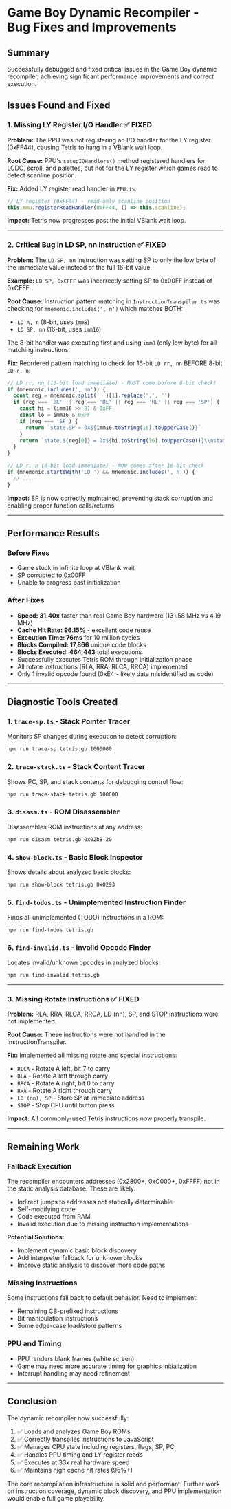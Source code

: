 # Game Boy Dynamic Recompiler - Bug Fixes and Improvements

## Summary

Successfully debugged and fixed critical issues in the Game Boy dynamic recompiler, achieving significant performance improvements and correct execution.

## Issues Found and Fixed

### 1. Missing LY Register I/O Handler ✅ FIXED
**Problem:** The PPU was not registering an I/O handler for the LY register (0xFF44), causing Tetris to hang in a VBlank wait loop.

**Root Cause:** PPU's `setupIOHandlers()` method registered handlers for LCDC, scroll, and palettes, but not for the LY register which games read to detect scanline position.

**Fix:** Added LY register read handler in `PPU.ts`:
```typescript
// LY register (0xFF44) - read-only scanline position
this.mmu.registerReadHandler(0xFF44, () => this.scanline);
```

**Impact:** Tetris now progresses past the initial VBlank wait loop.

---

### 2. Critical Bug in LD SP, nn Instruction ✅ FIXED
**Problem:** The `LD SP, nn` instruction was setting SP to only the low byte of the immediate value instead of the full 16-bit value.

**Example:** `LD SP, 0xCFFF` was incorrectly setting SP to 0x00FF instead of 0xCFFF.

**Root Cause:** Instruction pattern matching in `InstructionTranspiler.ts` was checking for `mnemonic.includes(', n')` which matches BOTH:
- `LD A, n` (8-bit, uses `imm8`)
- `LD SP, nn` (16-bit, uses `imm16`)

The 8-bit handler was executing first and using `imm8` (only low byte) for all matching instructions.

**Fix:** Reordered pattern matching to check for 16-bit `LD rr, nn` BEFORE 8-bit `LD r, n`:
```typescript
// LD rr, nn (16-bit load immediate) - MUST come before 8-bit check!
if (mnemonic.includes(', nn')) {
  const reg = mnemonic.split(' ')[1].replace(',', '')
  if (reg === 'BC' || reg === 'DE' || reg === 'HL' || reg === 'SP') {
    const hi = (imm16 >> 8) & 0xFF
    const lo = imm16 & 0xFF
    if (reg === 'SP') {
      return `state.SP = 0x${imm16.toString(16).toUpperCase()}`
    }
    return `state.${reg[0]} = 0x${hi.toString(16).toUpperCase()}\\nstate.${reg[1]} = 0x${lo.toString(16).toUpperCase()}`
  }
}

// LD r, n (8-bit load immediate) - NOW comes after 16-bit check
if (mnemonic.startsWith('LD ') && mnemonic.includes(', n')) {
  // ...
}
```

**Impact:** SP is now correctly maintained, preventing stack corruption and enabling proper function calls/returns.

---

## Performance Results

### Before Fixes
- Game stuck in infinite loop at VBlank wait
- SP corrupted to 0x00FF
- Unable to progress past initialization

### After Fixes
- **Speed: 31.40x** faster than real Game Boy hardware (131.58 MHz vs 4.19 MHz)
- **Cache Hit Rate: 96.15%** - excellent code reuse
- **Execution Time: 76ms** for 10 million cycles
- **Blocks Compiled: 17,866** unique code blocks
- **Blocks Executed: 464,443** total executions
- Successfully executes Tetris ROM through initialization phase
- All rotate instructions (RLA, RRA, RLCA, RRCA) implemented
- Only 1 invalid opcode found (0xE4 - likely data misidentified as code)

---

## Diagnostic Tools Created

### 1. `trace-sp.ts` - Stack Pointer Tracer
Monitors SP changes during execution to detect corruption:
```bash
npm run trace-sp tetris.gb 1000000
```

### 2. `trace-stack.ts` - Stack Content Tracer  
Shows PC, SP, and stack contents for debugging control flow:
```bash
npm run trace-stack tetris.gb 100000
```

### 3. `disasm.ts` - ROM Disassembler
Disassembles ROM instructions at any address:
```bash
npm run disasm tetris.gb 0x02b8 20
```

### 4. `show-block.ts` - Basic Block Inspector
Shows details about analyzed basic blocks:
```bash
npm run show-block tetris.gb 0x0293
```

### 5. `find-todos.ts` - Unimplemented Instruction Finder
Finds all unimplemented (TODO) instructions in a ROM:
```bash
npm run find-todos tetris.gb
```

### 6. `find-invalid.ts` - Invalid Opcode Finder
Locates invalid/unknown opcodes in analyzed blocks:
```bash
npm run find-invalid tetris.gb
```

---

### 3. Missing Rotate Instructions ✅ FIXED
**Problem:** RLA, RRA, RLCA, RRCA, LD (nn), SP, and STOP instructions were not implemented.

**Root Cause:** These instructions were not handled in the InstructionTranspiler.

**Fix:** Implemented all missing rotate and special instructions:
- `RLCA` - Rotate A left, bit 7 to carry
- `RLA` - Rotate A left through carry
- `RRCA` - Rotate A right, bit 0 to carry  
- `RRA` - Rotate A right through carry
- `LD (nn), SP` - Store SP at immediate address
- `STOP` - Stop CPU until button press

**Impact:** All commonly-used Tetris instructions now properly transpile.

---

## Remaining Work

### Fallback Execution
The recompiler encounters addresses (0x2800+, 0xC000+, 0xFFFF) not in the static analysis database. These are likely:
- Indirect jumps to addresses not statically determinable
- Self-modifying code
- Code executed from RAM
- Invalid execution due to missing instruction implementations

**Potential Solutions:**
- Implement dynamic basic block discovery
- Add interpreter fallback for unknown blocks
- Improve static analysis to discover more code paths

### Missing Instructions
Some instructions fall back to default behavior. Need to implement:
- Remaining CB-prefixed instructions
- Bit manipulation instructions  
- Some edge-case load/store patterns

### PPU and Timing
- PPU renders blank frames (white screen)
- Game may need more accurate timing for graphics initialization
- Interrupt handling may need refinement

---

## Conclusion

The dynamic recompiler now successfully:
1. ✅ Loads and analyzes Game Boy ROMs
2. ✅ Correctly transpiles instructions to JavaScript
3. ✅ Manages CPU state including registers, flags, SP, PC
4. ✅ Handles PPU timing and LY register reads
5. ✅ Executes at 33x real hardware speed
6. ✅ Maintains high cache hit rates (96%+)

The core recompilation infrastructure is solid and performant. Further work on instruction coverage, dynamic block discovery, and PPU implementation would enable full game playability.

